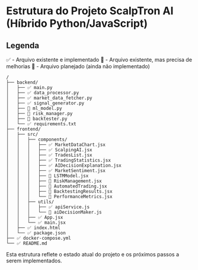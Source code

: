 # Estrutura do Projeto ScalpTron AI (Híbrido Python/JavaScript)

## Legenda
✅ - Arquivo existente e implementado
🔧 - Arquivo existente, mas precisa de melhorias
📄 - Arquivo planejado (ainda não implementado)

```
/
├── backend/
│   ├── ✅ main.py
│   ├── ✅ data_processor.py
│   ├── ✅ market_data_fetcher.py
│   ├── ✅ signal_generator.py
│   ├── 🔧 ml_model.py
│   ├── 🔧 risk_manager.py
│   ├── 📄 backtester.py
│   └── ✅ requirements.txt
├── frontend/
│   ├── src/
│   │   ├── components/
│   │   │   ├── ✅ MarketDataChart.jsx
│   │   │   ├── ✅ ScalpingAI.jsx
│   │   │   ├── ✅ TradesList.jsx
│   │   │   ├── ✅ TradingStatistics.jsx
│   │   │   ├── ✅ AIDecisionExplanation.jsx
│   │   │   ├── ✅ MarketSentiment.jsx
│   │   │   ├── 🔧 LSTMModel.jsx
│   │   │   ├── 🔧 RiskManagement.jsx
│   │   │   ├── 🔧 AutomatedTrading.jsx
│   │   │   ├── 📄 BacktestingResults.jsx
│   │   │   └── 📄 PerformanceMetrics.jsx
│   │   ├── utils/
│   │   │   ├── ✅ apiService.js
│   │   │   └── 🔧 aiDecisionMaker.js
│   │   ├── ✅ App.jsx
│   │   └── ✅ main.jsx
│   ├── ✅ index.html
│   └── ✅ package.json
├── ✅ docker-compose.yml
└── ✅ README.md
```

Esta estrutura reflete o estado atual do projeto e os próximos passos a serem implementados.